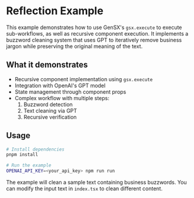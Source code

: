 # Reflection Example

This example demonstrates how to use GenSX's `gsx.execute` to execute sub-workflows, as well as recursive component execution. It implements a buzzword cleaning system that uses GPT to iteratively remove business jargon while preserving the original meaning of the text.

## What it demonstrates

- Recursive component implementation using `gsx.execute`
- Integration with OpenAI's GPT model
- State management through component props
- Complex workflow with multiple steps:
  1. Buzzword detection
  2. Text cleaning via GPT
  3. Recursive verification

## Usage

```bash
# Install dependencies
pnpm install

# Run the example
OPENAI_API_KEY=<your_api_key> npm run run
```

The example will clean a sample text containing business buzzwords. You can modify the input text in `index.tsx` to clean different content.

